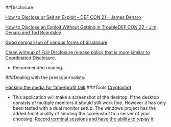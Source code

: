 ##Disclosure
 

[How to Disclose or Sell an Exploit - DEF CON 21 - James Denaro](https://www.youtube.com/watch?v=N1Xj3f4felg)


[How to Disclose an Exploit Without Getting in TroubleDEF CON 22 - Jim Denaro and Tod Beardsley](https://www.youtube.com/watch?v=Y8Cpio6z9qA)


[Good comparison of various forms of disclosure](http://blog.opensecurityresearch.com/2014/06/approaches-to-vulnerability-disclosure.html)


[Clean writeup of Full-Disclosure release policy that is more similar to Coordinated Disclosure.](http://www.ilias.de/docu/goto_docu_wiki_1357_RFPolicy.html)
* Recommended reading.





###Dealing with the press/journalists:

[Hacking the media for fame/profit talk](http://www.irongeek.com/i.php?page=videos/derbycon4/Hacking-The-Media-For-Fame-And-Profit-Jenn-Ellis-Steven-Reganh)
###Tools
[Cryptoshot](https://github.com/DiabloHorn/cryptoshot) 
* This application will make a screenshot of the desktop. If the desktop consists of multiple monitors
it should still work fine. However it has only been tested with a dual monitor setup. 
The windows project has the added functionality of sending the screenshot to a server of your choosing.
[Record terminal sessions and have the ability to replay it](http://linux.byexamples.com/archives/279/record-the-terminal-session-and-replay-later/)


















